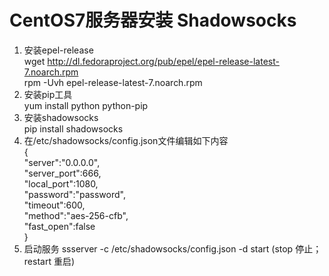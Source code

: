 # CentOS7服务器安装 Shadowsocks

1. 安装epel-release  
    wget http://dl.fedoraproject.org/pub/epel/epel-release-latest-7.noarch.rpm  
    rpm -Uvh epel-release-latest-7.noarch.rpm  
2. 安装pip工具  
    yum install python python-pip  
3. 安装shadowsocks  
    pip install shadowsocks  
4. 在/etc/shadowsocks/config.json文件编辑如下内容    
    {  
        "server":"0.0.0.0",  
        "server_port":666,  
        "local_port":1080,  
        "password":"password",  
        "timeout":600,  
        "method":"aes-256-cfb",  
        "fast_open":false  
    }
5. 启动服务
    ssserver -c /etc/shadowsocks/config.json -d start (stop 停止；restart 重启)  
